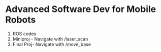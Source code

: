 # Advanced Software Dev for Mobile Robots

1. ROS codes
2. Miniproj - Navigate with /laser_scan
3. Final Proj- Navigate with /move_base
